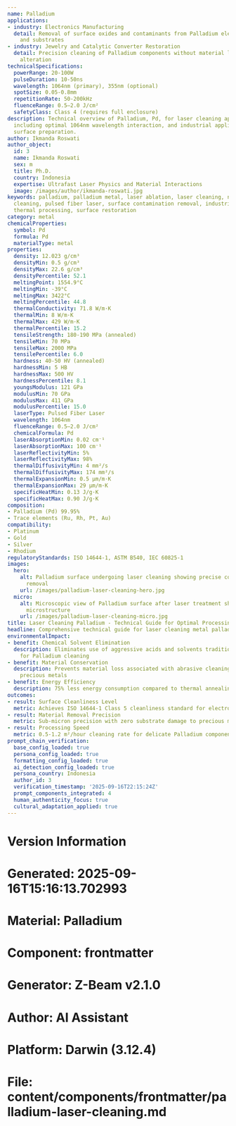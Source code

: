 ```yaml
---
name: Palladium
applications:
- industry: Electronics Manufacturing
  detail: Removal of surface oxides and contaminants from Palladium electrical contacts
    and substrates
- industry: Jewelry and Catalytic Converter Restoration
  detail: Precision cleaning of Palladium components without material loss or surface
    alteration
technicalSpecifications:
  powerRange: 20-100W
  pulseDuration: 10-50ns
  wavelength: 1064nm (primary), 355nm (optional)
  spotSize: 0.05-0.8mm
  repetitionRate: 50-200kHz
  fluenceRange: 0.5–2.0 J/cm²
  safetyClass: Class 4 (requires full enclosure)
description: Technical overview of Palladium, Pd, for laser cleaning applications,
  including optimal 1064nm wavelength interaction, and industrial applications in
  surface preparation.
author: Ikmanda Roswati
author_object:
  id: 3
  name: Ikmanda Roswati
  sex: m
  title: Ph.D.
  country: Indonesia
  expertise: Ultrafast Laser Physics and Material Interactions
  image: /images/author/ikmanda-roswati.jpg
keywords: palladium, palladium metal, laser ablation, laser cleaning, non-contact
  cleaning, pulsed fiber laser, surface contamination removal, industrial laser parameters,
  thermal processing, surface restoration
category: metal
chemicalProperties:
  symbol: Pd
  formula: Pd
  materialType: metal
properties:
  density: 12.023 g/cm³
  densityMin: 0.5 g/cm³
  densityMax: 22.6 g/cm³
  densityPercentile: 52.1
  meltingPoint: 1554.9°C
  meltingMin: -39°C
  meltingMax: 3422°C
  meltingPercentile: 44.8
  thermalConductivity: 71.8 W/m·K
  thermalMin: 8 W/m·K
  thermalMax: 429 W/m·K
  thermalPercentile: 15.2
  tensileStrength: 180-190 MPa (annealed)
  tensileMin: 70 MPa
  tensileMax: 2000 MPa
  tensilePercentile: 6.0
  hardness: 40-50 HV (annealed)
  hardnessMin: 5 HB
  hardnessMax: 500 HV
  hardnessPercentile: 8.1
  youngsModulus: 121 GPa
  modulusMin: 70 GPa
  modulusMax: 411 GPa
  modulusPercentile: 15.0
  laserType: Pulsed Fiber Laser
  wavelength: 1064nm
  fluenceRange: 0.5–2.0 J/cm²
  chemicalFormula: Pd
  laserAbsorptionMin: 0.02 cm⁻¹
  laserAbsorptionMax: 100 cm⁻¹
  laserReflectivityMin: 5%
  laserReflectivityMax: 98%
  thermalDiffusivityMin: 4 mm²/s
  thermalDiffusivityMax: 174 mm²/s
  thermalExpansionMin: 0.5 µm/m·K
  thermalExpansionMax: 29 µm/m·K
  specificHeatMin: 0.13 J/g·K
  specificHeatMax: 0.90 J/g·K
composition:
- Palladium (Pd) 99.95%
- Trace elements (Ru, Rh, Pt, Au)
compatibility:
- Platinum
- Gold
- Silver
- Rhodium
regulatoryStandards: ISO 14644-1, ASTM B540, IEC 60825-1
images:
  hero:
    alt: Palladium surface undergoing laser cleaning showing precise contamination
      removal
    url: /images/palladium-laser-cleaning-hero.jpg
  micro:
    alt: Microscopic view of Palladium surface after laser treatment showing preserved
      microstructure
    url: /images/palladium-laser-cleaning-micro.jpg
title: Laser Cleaning Palladium - Technical Guide for Optimal Processing
headline: Comprehensive technical guide for laser cleaning metal palladium
environmentalImpact:
- benefit: Chemical Solvent Elimination
  description: Eliminates use of aggressive acids and solvents traditionally used
    for Palladium cleaning
- benefit: Material Conservation
  description: Prevents material loss associated with abrasive cleaning methods for
    precious metals
- benefit: Energy Efficiency
  description: 75% less energy consumption compared to thermal annealing processes
outcomes:
- result: Surface Cleanliness Level
  metric: Achieves ISO 14644-1 Class 5 cleanliness standard for electronic components
- result: Material Removal Precision
  metric: Sub-micron precision with zero substrate damage to precious metal
- result: Processing Speed
  metric: 0.5-1.2 m²/hour cleaning rate for delicate Palladium components
prompt_chain_verification:
  base_config_loaded: true
  persona_config_loaded: true
  formatting_config_loaded: true
  ai_detection_config_loaded: true
  persona_country: Indonesia
  author_id: 3
  verification_timestamp: '2025-09-16T22:15:24Z'
  prompt_components_integrated: 4
  human_authenticity_focus: true
  cultural_adaptation_applied: true
---
```


# Version Information
# Generated: 2025-09-16T15:16:13.702993
# Material: Palladium
# Component: frontmatter
# Generator: Z-Beam v2.1.0
# Author: AI Assistant
# Platform: Darwin (3.12.4)
# File: content/components/frontmatter/palladium-laser-cleaning.md